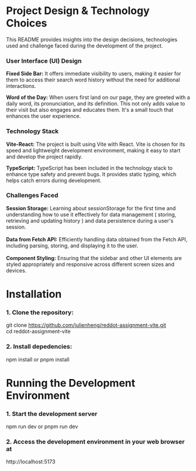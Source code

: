 # Project Design & Technology Choices

This README provides insights into the design decisions, technologies used and challenge faced during the development of the project.

### User Interface (UI) Design

**Fixed Side Bar:** It offers immediate visibility to users, making it easier for them to access their search word history without the need for additional interactions.

**Word of the Day:** When users first land on our page, they are greeted with a daily word, its pronunciation, and its definition. This not only adds value to their visit but also engages and educates them. It's a small touch that enhances the user experience.

### Technology Stack

**Vite-React:** The project is built using Vite with React. Vite is chosen for its speed and lightweight development environment, making it easy to start and develop the project rapidly.
<br>

**TypeScript:** TypeScript has been included in the technology stack to enhance type safety and prevent bugs. It provides static typing, which helps catch errors during development.

### Challenges Faced

**Session Storage:** Learning about sessionStorage for the first time and understanding how to use it effectively for data management ( storing, retrieving and updating history ) and data persistence during a user's session.
<br><br>
**Data from Fetch API:** Efficiently handling data obtained from the Fetch API, including parsing, storing, and displaying it to the user.
<br><br>
**Component Styling:** Ensuring that the sidebar and other UI elements are styled appropriately and responsive across different screen sizes and devices.

# Installation

### 1. Clone the repository:

git clone https://github.com/julienheng/reddot-assignment-vite.git
<br>
cd reddot-assignment-vite

### 2. Install depedencies:

npm install or pnpm install

# Running the Development Environment

### 1. Start the development server

npm run dev or pnpm run dev

### 2. Access the development environment in your web browser at

http://localhost:5173
